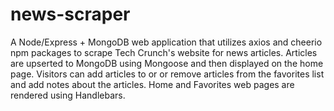 # news-scraper

A Node/Express + MongoDB web application that utilizes axios and cheerio npm packages to scrape Tech Crunch's website for news articles. Articles are upserted to MongoDB using Mongoose and then displayed on the home page. Visitors can add articles to or or remove articles from the favorites list and add notes about the articles. Home and Favorites web pages are rendered using Handlebars.